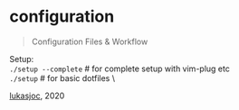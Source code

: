 # configuration

> Configuration Files & Workflow

Setup: \
	``./setup --complete`` # for complete setup with vim-plug etc \
	``./setup`` # for basic dotfiles \

[lukasjoc](https://lukasjoc.com/about), 2020
